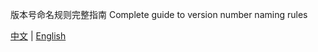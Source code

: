 版本号命名规则完整指南
Complete guide to version number naming rules

[中文](./README_CN.md) | [English](./version_EN.md)
